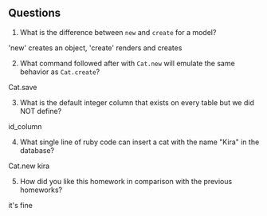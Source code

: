 ## Questions

1. What is the difference between `new` and `create` for a model?

'new' creates an object, 'create' renders and creates

2. What command followed after with `Cat.new` will emulate the same behavior as `Cat.create`?

Cat.save

3. What is the default integer column that exists on every table but we did NOT define?

id_column

4. What single line of ruby code can insert a cat with the name "Kira" in the database?

Cat.new kira

5. How did you like this homework in comparison with the previous homeworks?

it's fine
